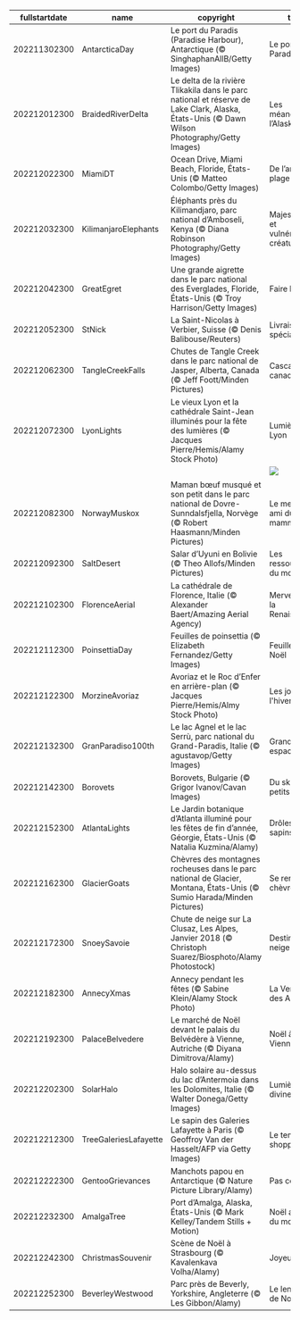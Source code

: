 |fullstartdate|name|copyright|title|image|
|--|--|--|--|--|
202211302300|AntarcticaDay|Le port du Paradis (Paradise Harbour), Antarctique (© SinghaphanAllB/Getty Images)|Le port du Paradis|![](/fr-FR/2022/12/202211302300AntarcticaDay.jpg)|
202212012300|BraidedRiverDelta|Le delta de la rivière Tlikakila dans le parc national et réserve de Lake Clark, Alaska, États-Unis (© Dawn Wilson Photography/Getty Images)|Les méandres de l’Alaska|![](/fr-FR/2022/12/202212012300BraidedRiverDelta.jpg)|
202212022300|MiamiDT|Ocean Drive, Miami Beach, Floride, États-Unis (© Matteo Colombo/Getty Images)|De l’art à la plage|![](/fr-FR/2022/12/202212022300MiamiDT.jpg)|
202212032300|KilimanjaroElephants|Éléphants près du Kilimandjaro, parc national d’Amboseli, Kenya (© Diana Robinson Photography/Getty Images)|Majestueuses et vulnérables créatures|![](/fr-FR/2022/12/202212032300KilimanjaroElephants.jpg)|
202212042300|GreatEgret|Une grande aigrette dans le parc national des Everglades, Floride, États-Unis (© Troy Harrison/Getty Images)|Faire le paon|![](/fr-FR/2022/12/202212042300GreatEgret.jpg)|
202212052300|StNick|La Saint-Nicolas à Verbier, Suisse (© Denis Balibouse/Reuters)|Livraison spéciale !|![](/fr-FR/2022/12/202212052300StNick.jpg)|
202212062300|TangleCreekFalls|Chutes de Tangle Creek dans le parc national de Jasper, Alberta, Canada (© Jeff Foott/Minden Pictures)|Cascade canadienne|![](/fr-FR/2022/12/202212062300TangleCreekFalls.jpg)|
202212072300|LyonLights|Le vieux Lyon et la cathédrale Saint-Jean illuminés pour la fête des lumières (© Jacques Pierre/Hemis/Alamy Stock Photo)|Lumière sur Lyon|![](/fr-FR/2022/12/202212072300LyonLights.jpg)|
||||![](/fr-FR/2022/12/.jpg)|
202212082300|NorwayMuskox|Maman bœuf musqué et son petit dans le parc national de Dovre-Sunndalsfjella, Norvège (© Robert Haasmann/Minden Pictures)|Le meilleur ami du mammouth|![](/fr-FR/2022/12/202212082300NorwayMuskox.jpg)|
202212092300|SaltDesert|Salar d’Uyuni en Bolivie (© Theo Allofs/Minden Pictures)|Les ressources du monde|![](/fr-FR/2022/12/202212092300SaltDesert.jpg)|
202212102300|FlorenceAerial|La cathédrale de Florence, Italie (© Alexander Baert/Amazing Aerial Agency)|Merveilles de la Renaissance|![](/fr-FR/2022/12/202212102300FlorenceAerial.jpg)|
202212112300|PoinsettiaDay|Feuilles de poinsettia (© Elizabeth Fernandez/Getty Images)|Feuilles de Noël|![](/fr-FR/2022/12/202212112300PoinsettiaDay.jpg)|
202212122300|MorzineAvoriaz|Avoriaz et le Roc d’Enfer en arrière-plan (© Jacques Pierre/Hemis/Almy Stock Photo)|Les joies de l'hiver|![](/fr-FR/2022/12/202212122300MorzineAvoriaz.jpg)|
202212132300|GranParadiso100th|Le lac Agnel et le lac Serrù, parc national du Grand-Paradis, Italie (© agustavop/Getty Images)|Grand espace italien|![](/fr-FR/2022/12/202212132300GranParadiso100th.jpg)|
202212142300|Borovets|Borovets, Bulgarie (© Grigor Ivanov/Cavan Images)|Du ski à petits prix|![](/fr-FR/2022/12/202212142300Borovets.jpg)|
202212152300|AtlantaLights|Le Jardin botanique d’Atlanta illuminé pour les fêtes de fin d’année, Géorgie, États-Unis (© Natalia Kuzmina/Alamy)|Drôles de sapins !|![](/fr-FR/2022/12/202212152300AtlantaLights.jpg)|
202212162300|GlacierGoats|Chèvres des montagnes rocheuses dans le parc national de Glacier, Montana, États-Unis (© Sumio Harada/Minden Pictures)|Se rendre chèvre|![](/fr-FR/2022/12/202212162300GlacierGoats.jpg)|
202212172300|SnoeySavoie|Chute de neige sur La Clusaz, Les Alpes, Janvier 2018 (© Christoph Suarez/Biosphoto/Alamy Photostock)|Destination neige|![](/fr-FR/2022/12/202212172300SnoeySavoie.jpg)|
202212182300|AnnecyXmas|Annecy pendant les fêtes (© Sabine Klein/Alamy Stock Photo)|La Venise des Alpes|![](/fr-FR/2022/12/202212182300AnnecyXmas.jpg)|
202212192300|PalaceBelvedere|Le marché de Noël devant le palais du Belvédère à Vienne, Autriche (© Diyana Dimitrova/Alamy)|Noël à Vienne|![](/fr-FR/2022/12/202212192300PalaceBelvedere.jpg)|
202212202300|SolarHalo|Halo solaire au-dessus du lac d’Antermoia dans les Dolomites, Italie (© Walter Donega/Getty Images)|Lumière divine|![](/fr-FR/2022/12/202212202300SolarHalo.jpg)|
202212212300|TreeGaleriesLafayette|Le sapin des Galeries Lafayette à Paris (© Geoffroy Van der Hasselt/AFP via Getty Images)|Le temple du shopping|![](/fr-FR/2022/12/202212212300TreeGaleriesLafayette.jpg)|
202212222300|GentooGrievances|Manchots papou en Antarctique  (© Nature Picture Library/Alamy)|Pas content !|![](/fr-FR/2022/12/202212222300GentooGrievances.jpg)|
202212232300|AmalgaTree|Port d’Amalga, Alaska, États-Unis (© Mark Kelley/Tandem Stills + Motion)|Noël au bout du monde|![](/fr-FR/2022/12/202212232300AmalgaTree.jpg)|
202212242300|ChristmasSouvenir|Scène de Noël à Strasbourg (© Kavalenkava Volha/Alamy)|Joyeux Noël !|![](/fr-FR/2022/12/202212242300ChristmasSouvenir.jpg)|
202212252300|BeverleyWestwood|Parc près de Beverly, Yorkshire, Angleterre (© Les Gibbon/Alamy)|Le lendemain de Noël|![](/fr-FR/2022/12/202212252300BeverleyWestwood.jpg)|
